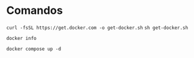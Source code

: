 # Comandos

`curl -fsSL https://get.docker.com -o get-docker.sh`
`sh get-docker.sh`

`docker info`

`docker compose up -d`
